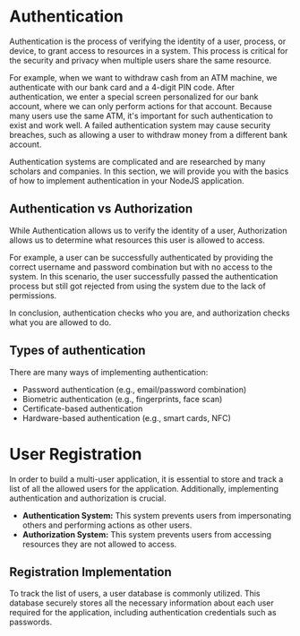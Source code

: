 # Authentication

Authentication is the process of verifying the identity of a user, process, or device, to grant access to resources in a system. This process is critical for the security and privacy when multiple users share the same resource.

For example, when we want to withdraw cash from an ATM machine, we authenticate with our bank card and a 4-digit PIN code. After authentication, we enter a special screen personalized for our bank account, where we can only perform actions for that account. Because many users use the same ATM, it's important for such authentication to exist and work well. A failed authentication system may cause security breaches, such as allowing a user to withdraw money from a different bank account.

Authentication systems are complicated and are researched by many scholars and companies. In this section, we will provide you with the basics of how to implement authentication in your NodeJS application.

## Authentication vs Authorization

While Authentication allows us to verify the identity of a user, Authorization allows us to determine what resources this user is allowed to access.

For example, a user can be successfully authenticated by providing the correct username and password combination but with no access to the system. In this scenario, the user successfully passed the authentication process but still got rejected from using the system due to the lack of permissions.

In conclusion, authentication checks who you are, and authorization checks what you are allowed to do.

## Types of authentication

There are many ways of implementing authentication:

- Password authentication (e.g., email/password combination)
- Biometric authentication (e.g., fingerprints, face scan)
- Certificate-based authentication
- Hardware-based authentication (e.g., smart cards, NFC)

# User Registration

In order to build a multi-user application, it is essential to store and track a list of all the allowed users for the application. Additionally, implementing authentication and authorization is crucial.

- **Authentication System:** This system prevents users from impersonating others and performing actions as other users.
- **Authorization System:** This system prevents users from accessing resources they are not allowed to access.

## Registration Implementation

To track the list of users, a user database is commonly utilized. This database securely stores all the necessary information about each user required for the application, including authentication credentials such as passwords.
